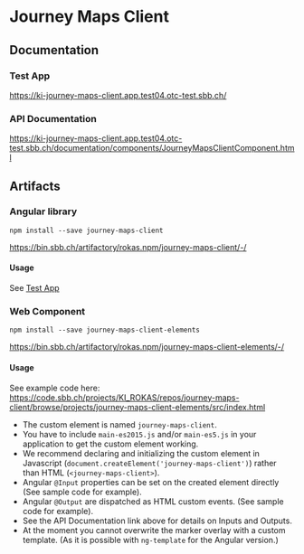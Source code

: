 # Journey Maps Client
## Documentation
### <a name="testapp"></a>Test App
https://ki-journey-maps-client.app.test04.otc-test.sbb.ch/
### API Documentation
https://ki-journey-maps-client.app.test04.otc-test.sbb.ch/documentation/components/JourneyMapsClientComponent.html
## Artifacts
### Angular library
```
npm install --save journey-maps-client
```
https://bin.sbb.ch/artifactory/rokas.npm/journey-maps-client/-/
#### Usage
See [Test App](#testapp)
### Web Component
```
npm install --save journey-maps-client-elements
```
https://bin.sbb.ch/artifactory/rokas.npm/journey-maps-client-elements/-/
#### Usage
See example code here: https://code.sbb.ch/projects/KI_ROKAS/repos/journey-maps-client/browse/projects/journey-maps-client-elements/src/index.html

* The custom element is named `journey-maps-client`.
* You have to include `main-es2015.js` and/or `main-es5.js` in your application to get the custom element working. 
* We recommend declaring and initializing the custom element in Javascript (`document.createElement('journey-maps-client')`) rather than HTML (`<journey-maps-client>`). 
* Angular `@Input` properties can be set on the created element directly (See sample code for example).
* Angular `@Output` are dispatched as HTML custom events. (See sample code for example).
* See the API Documentation link above for details on Inputs and Outputs.
* At the moment you cannot overwrite the marker overlay with a custom template. (As it is possible with `ng-template` for the Angular version.)
